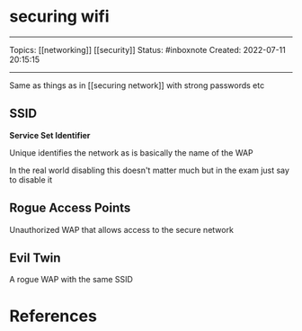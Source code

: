 # securing wifi
---
Topics: [[networking]] [[security]]
Status: #inboxnote
Created: 2022-07-11 20:15:15

---

Same as things as in [[securing network]] with strong passwords etc

## SSID

**Service Set Identifier**

Unique identifies the network as is basically the name of the WAP

In the real world disabling this doesn't matter much but in the exam just say to disable it

## Rogue Access Points

Unauthorized WAP that allows access to the secure network

## Evil Twin

A rogue WAP with the same SSID

# References
